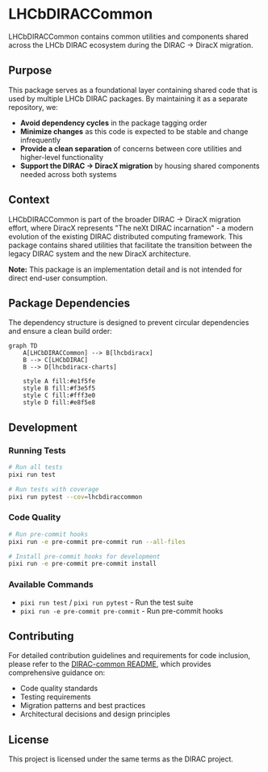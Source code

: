 # LHCbDIRACCommon

LHCbDIRACCommon contains common utilities and components shared across the LHCb DIRAC ecosystem during the DIRAC → DiracX migration.

## Purpose

This package serves as a foundational layer containing shared code that is used by multiple LHCb DIRAC packages. By maintaining it as a separate repository, we:

- **Avoid dependency cycles** in the package tagging order
- **Minimize changes** as this code is expected to be stable and change infrequently
- **Provide a clean separation** of concerns between core utilities and higher-level functionality
- **Support the DIRAC → DiracX migration** by housing shared components needed across both systems

## Context

LHCbDIRACCommon is part of the broader DIRAC → DiracX migration effort, where DiracX represents "The neXt DIRAC incarnation" - a modern evolution of the existing DIRAC distributed computing framework. This package contains shared utilities that facilitate the transition between the legacy DIRAC system and the new DiracX architecture.

**Note:** This package is an implementation detail and is not intended for direct end-user consumption.

## Package Dependencies

The dependency structure is designed to prevent circular dependencies and ensure a clean build order:

```mermaid
graph TD
    A[LHCbDIRACCommon] --> B[lhcbdiracx]
    B --> C[LHCbDIRAC]
    B --> D[lhcbdiracx-charts]

    style A fill:#e1f5fe
    style B fill:#f3e5f5
    style C fill:#fff3e0
    style D fill:#e8f5e8
```

## Development

### Running Tests

```bash
# Run all tests
pixi run test

# Run tests with coverage
pixi run pytest --cov=lhcbdiraccommon
```

### Code Quality

```bash
# Run pre-commit hooks
pixi run -e pre-commit pre-commit run --all-files

# Install pre-commit hooks for development
pixi run -e pre-commit pre-commit install
```

### Available Commands

- `pixi run test` / `pixi run pytest` - Run the test suite
- `pixi run -e pre-commit pre-commit` - Run pre-commit hooks

## Contributing

For detailed contribution guidelines and requirements for code inclusion, please refer to the [DIRAC-common README](https://github.com/DIRACGrid/DIRAC/blob/integration/dirac-common/README.md), which provides comprehensive guidance on:

- Code quality standards
- Testing requirements
- Migration patterns and best practices
- Architectural decisions and design principles

## License

This project is licensed under the same terms as the DIRAC project.
